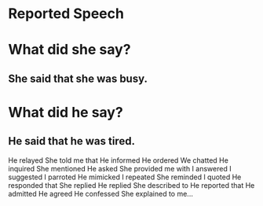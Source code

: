 # Reported Speech

# What did she say?
## She said that she was busy.

# What did he say?
## He said that he was tired.

He relayed 
She told me that
He informed 
He ordered
We chatted
He inquired
She mentioned
He asked
She provided me with
I answered
I suggested
I parroted
He mimicked
I repeated
She reminded
I quoted
He responded that
She replied 
He replied
She described to
He reported that
He admitted
He agreed
He confessed
She explained to me...